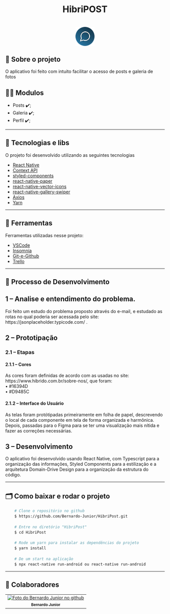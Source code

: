 <h1 align="center">
    <tittle>HibriPOST</tittle>
<h1 >
    
<div align="center">
<img 
  align="center" 
  src="https://github.com/Bernardo-Junior/HibriPost/blob/main/android/app/src/main/res/drawable/icon.png" 
  width="60px;" 
  alt="exemplo imagem"
 />   
</div>


## 💬️ Sobre o projeto

O aplicativo foi feito com intuito facilitar o acesso de posts e galeria de fotos

## 👨‍💻️ Modulos
- Posts ✔️;
- Galeria ✔️;
- Perfil ✔️;

---

## 🚀 Tecnologias e libs

O projeto foi desenvolvido utilizando as seguintes tecnologias

- [React Native](https://reactnative.dev/)
- [Context API](https://pt-br.reactjs.org/docs/context.html)
- [styled-components](https://styled-components.com/)
- [react-native-paper](https://callstack.github.io/react-native-paper/)
- [react-native-vector-icons](https://github.com/oblador/react-native-vector-icons)
- [react-native-gallery-swiper](https://www.npmjs.com/package/react-native-gallery-swiper)
- [Axios](https://github.com/axios/axios)
- [Yarn](https://yarnpkg.com/)

---

## 🔧️ Ferramentas

Ferramentas utilizadas nesse projeto:

- [VSCode](https://code.visualstudio.com/)
- [Insomnia](https://insomnia.rest/download/)
- [Git-e-Github](https://github.com/)
- [Trello](https://trello.com/)

---

## 🎯 Processo de Desenvolvimento

<h2>1 – Analise e entendimento do problema.</h2>
Foi feito um estudo do problema proposto através do e-mail, e estudado as rotas no qual poderia ser acessada pelo site: https://jsonplaceholder.typicode.com/ . 
<h2>2 – Prototipação</h2>
    <h3>2.1 – Etapas</h3>
        <h4>2.1.1 – Cores </h3>
        As cores foram definidas de acordo com as usadas no site: https://www.hibrido.com.br/sobre-nos/, que foram: 
	</br> 
            •	#16394D
	</br> 
            •	#D9485C
        <h4>2.1.2 – Interface do Usuário</h4>
        As telas foram protótipadas primeiramente em folha de papel, descrevendo o local de cada componente em tela de forma organizada e harmônica.
	    Depois, passadas para o Figma para se ter uma visualização mais nítida e fazer as correções necessárias.
<h2>3 – Desenvolvimento</h2>
O aplicativo foi desenvolvido usando React Native, com Typescript para a organização das informações, Styled Components para a estilização e a arquitetura Domain-Drive Design para a organização da estrutura do código.

---

## 🗂 Como baixar e rodar o projeto

```bash
    # Clone o repositório no github
    $ https://github.com/Bernardo-Junior/HibriPost.git
    
    # Entre no diretório "HibriPost"
    $ cd HibriPost
    
    # Rode um yarn para instalar as dependências do projeto
    $ yarn install

    # De um start na aplicação
    $ npx react-native run-android ou react-native run-android
```
---

## 🤝 Colaboradores

<table>
  <tr>
    <td align="center">
      <a href="#">
        <img src="https://avatars2.githubusercontent.com/u/37701153?s=400&u=a0a7ce9fb7d78b087efe31ff05cd2978cd0dd6a2&v=4" width="100px;" alt="Foto do Bernardo Junior no github"/><br>
        <sub>
          <b>Bernardo Junior</b>
        </sub>
      </a>
    </td>
  </tr> 
 </table>


